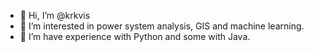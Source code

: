 - 👋 Hi, I’m @krkvis
- 👀 I’m interested in power system analysis, GIS and machine learning.
- 🌱 I’m have experience with Python and some with Java.

<!---
krkvis/krkvis is a ✨ special ✨ repository because its `README.md` (this file) appears on your GitHub profile.
You can click the Preview link to take a look at your changes.
--->
